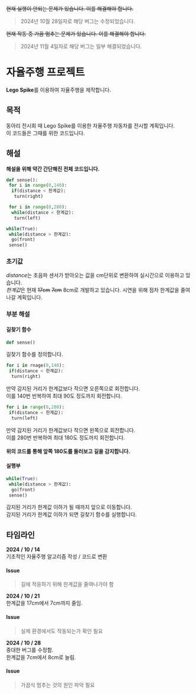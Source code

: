 ~~현재 실행이 안되는 문제가 있습니다. 이를 해결해야 합니다.~~
> 2024년 10월 28일자로 해당 버그는 수정되었습니다.

~~현재 작동 중 가끔 멈추는 문제가 있습니다. 이를 해결해야 합니다.~~
> 2024년 11월 4일자로 해당 버그는 일부 해결되었습니다.

# 자율주행 프로젝트
**Lego Spike**를 이용하여 자율주행을 제작합니다.<br>
## 목적
동아리 전시회 때 Lego Spike를 이용한 자율주행 자동차를 전시할 계획입니다.<br>
이 코드들은 그때를 위한 코드입니다.<br>

## 해설
**해설을 위해 약간 간단해진 전체 코드입니다.**
```python
def sense():
 for i in range(0,140):
  if(distance < 한계값):
   turn(right)

 for i in range(0,280):
  while(distance < 한계값):
   turn(left)

while(True):
 while(distance > 한계값):
  go(front)
 sense()
```

### 초기값
*distance*는 초음파 센서가 받아오는 값을 cm단위로 변환하여 실시간으로 이용하고 있습니다.<br>
*한계값*은 현재 ~~17cm~~ ~~7cm~~ 8cm로 개발하고 있습니다. 시연을 위해 점차 한계값을 줄여나갈 계획입니다.<br>

### 부분 해설
#### 길찾기 함수
```python
def sense()
```
길찾기 함수를 정의합니다.<br>
```python
for i in rnage(0,140):
 if(distance < 한계값):
  turn(right)
```
만약 감지된 거리가 한계값보다 작으면 오른쪽으로 회전합니다.<br>
이를 140번 반복하여 최대 90도 정도까지 회전합니다.<br>
```python
for i in range(0,280):
 if(distance < 한계값):
  turn(left)
```
만약 감지된 거리가 한계값보다 작으면 왼쪽으로 회전합니다.<br>
이를 280번 반복하여 최대 180도 정도까지 회전합니다.<br><br>
**위의 코드를 통해 앞쪽 180도를 둘러보고 길을 감지합니다.** <br>
#### 실행부
```python
while(True):
 while(distance > 한계값):
  go(front)
 sense()
```
감지된 거리가 한계값 이하가 될 때까지 앞으로 이동합니다.<br>
감지된 거리가 한계값 이하가 되면 길찾기 함수를 실행합니다.

## 타임라인
**2024 / 10 / 14**<br>
기초적인 자율주행 알고리즘 작성 / 코드로 변환<br>
#### Issue
> 길에 적응하기 위해 한계값을 줄여나가야 함

**2024 / 10 / 21**<br>
한계값을 17cm에서 7cm까지 줄임.
#### Issue
> 실제 환경에서도 작동되는가 확인 필요

**2024 / 10 / 28**<br>
중대한 버그를 수정함.<br>
한계값을 7cm에서 8cm로 늘림.
#### Issue
> 가끔식 멈추는 것의 원인 파악 필요

